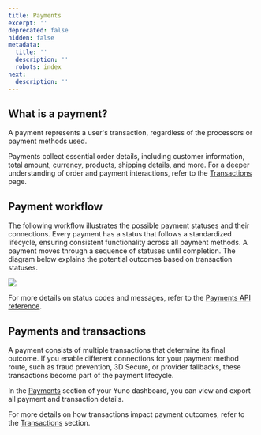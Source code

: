 ```yaml
---
title: Payments
excerpt: ''
deprecated: false
hidden: false
metadata:
  title: ''
  description: ''
  robots: index
next:
  description: ''
---
```

## What is a payment?

A payment represents a user's transaction, regardless of the processors or payment methods used.

Payments collect essential order details, including customer information, total amount, currency, products, shipping details, and more. For a deeper understanding of order and payment interactions, refer to the [Transactions](doc:transactions) page.

## Payment workflow

The following workflow illustrates the possible payment statuses and their connections. Every payment has a status that follows a standardized lifecycle, ensuring consistent functionality across all payment methods. A payment moves through a sequence of statuses until completion. The diagram below explains the potential outcomes based on transaction statuses.

![](https://files.readme.io/808ba2b-concepts__payments.png)

For more details on status codes and messages, refer to the [Payments API reference](https://docs.y.uno/reference/payment).

## Payments and transactions

A payment consists of multiple transactions that determine its final outcome. If you enable different connections for your payment method route, such as fraud prevention, 3D Secure, or provider fallbacks, these transactions become part of the payment lifecycle.

In the [Payments](doc:payments-2) section of your Yuno dashboard, you can view and export all payment and transaction details.

For more details on how transactions impact payment outcomes, refer to the [Transactions](doc:transactions) section.